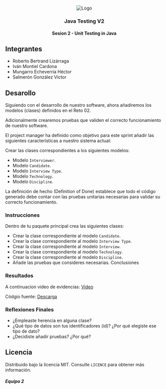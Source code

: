 <!-- PROJECT LOGO -->
<br />
<p align="center">
  <a>
    <img src="https://upload.wikimedia.org/wikipedia/commons/4/43/Cognizant_logo_2022.svg" alt="Logo">
  </a>

<h3 align="center">Java Testing V2</h3>
<h4 align="center">Sesion 2 - Unit Testing in Java</h4>

## Integrantes

* Roberto Bertrand Lizárraga
* Iván Montiel Cardona
* Mungarro Echeverría Héctor
* Salmerón González Victor

## Desarollo
Siguiendo con el desarrollo de nuestro software, ahora añadiremos los modelos (clases) definidos en el Reto 02.

Adicionalmente crearemos pruebas que validen el correcto funcionamiento de nuestro software.

El project manager ha definido como objetivo para este sprint añadir las siguientes características a nuestro sistema actual:

Crear las clases correspondientes a los siguientes modelos:
* Modelo `Interviewer`.
* Modelo `Candidate`.
* Modelo `Interview Type`.
* Modelo `Technology`.
* Modelo `Discipline`.
  
La definición de hecho (Definition of Done) establece que todo el código generado debe contar con las pruebas unitarias necesarias para validar su correcto funcionamiento.

### Instrucciones

Dentro de tu paquete principal crea las siguientes clases:
* Crear la clase correspondiente al modelo `Candidate`.
* Crear la clase correspondiente al modelo `Interview Type`.
* Crear la clase correspondiente al modelo `Interview`.
* Crear la clase correspondiente al modelo `Technology`.
* Crear la clase correspondiente al modelo `Discipline`.
* Añade las pruebas que consideres necesarias.
Conclusiones

### Resultados

A continuacion video de evidencias: [Video](https://github.com/begeistert/PostworksBedu/raw/master/Sesion%202/Evidencias_Sesion_02.mp4)

Códgio fuente: [Descarga](https://github.com/begeistert/PostworksBedu/raw/master/Sesion%202/postwork_Sesion_02.zip)


### Reflexiones Finales

* ¿Empleaste herencia en alguna clase?
* ¿Qué tipo de datos son tus identificadores (id)? ¿Por qué elegiste ese tipo de dato?
* ¿Decidiste añadir pruebas? ¿Por qué?

## Licencia
Distribuido bajo la licencia MIT. Consulte `LICENCE` para obtener más información.

##### Equipo 2